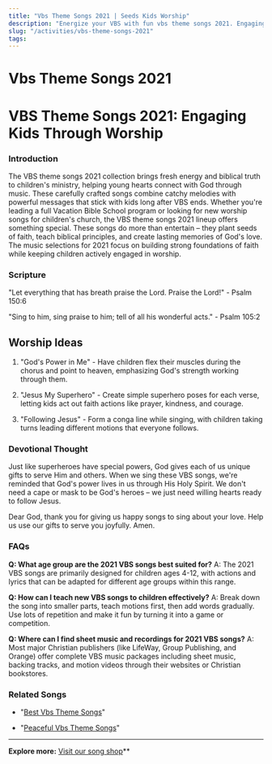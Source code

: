 ```yaml
---
title: "Vbs Theme Songs 2021 | Seeds Kids Worship"
description: "Energize your VBS with fun vbs theme songs 2021. Engaging worship music and activities for summer children's ministry."
slug: "/activities/vbs-theme-songs-2021"
tags:
---
```


# Vbs Theme Songs 2021

# VBS Theme Songs 2021: Engaging Kids Through Worship

### Introduction
The VBS theme songs 2021 collection brings fresh energy and biblical truth to children's ministry, helping young hearts connect with God through music. These carefully crafted songs combine catchy melodies with powerful messages that stick with kids long after VBS ends. Whether you're leading a full Vacation Bible School program or looking for new worship songs for children's church, the VBS theme songs 2021 lineup offers something special. These songs do more than entertain – they plant seeds of faith, teach biblical principles, and create lasting memories of God's love. The music selections for 2021 focus on building strong foundations of faith while keeping children actively engaged in worship.

### Scripture
"Let everything that has breath praise the Lord. Praise the Lord!" - Psalm 150:6

"Sing to him, sing praise to him; tell of all his wonderful acts." - Psalm 105:2

## Worship Ideas
1. "God's Power in Me" - Have children flex their muscles during the chorus and point to heaven, emphasizing God's strength working through them.

2. "Jesus My Superhero" - Create simple superhero poses for each verse, letting kids act out faith actions like prayer, kindness, and courage.

3. "Following Jesus" - Form a conga line while singing, with children taking turns leading different motions that everyone follows.

### Devotional Thought
Just like superheroes have special powers, God gives each of us unique gifts to serve Him and others. When we sing these VBS songs, we're reminded that God's power lives in us through His Holy Spirit. We don't need a cape or mask to be God's heroes – we just need willing hearts ready to follow Jesus.

Dear God, thank you for giving us happy songs to sing about your love. Help us use our gifts to serve you joyfully. Amen.

### FAQs
**Q: What age group are the 2021 VBS songs best suited for?**
A: The 2021 VBS songs are primarily designed for children ages 4-12, with actions and lyrics that can be adapted for different age groups within this range.

**Q: How can I teach new VBS songs to children effectively?**
A: Break down the song into smaller parts, teach motions first, then add words gradually. Use lots of repetition and make it fun by turning it into a game or competition.

**Q: Where can I find sheet music and recordings for 2021 VBS songs?**
A: Most major Christian publishers (like LifeWay, Group Publishing, and Orange) offer complete VBS music packages including sheet music, backing tracks, and motion videos through their websites or Christian bookstores.

### Related Songs

- "[Best Vbs Theme Songs](/activities/best-vbs-theme-songs/)"

- "[Peaceful Vbs Theme Songs](/activities/peaceful-vbs-theme-songs/)"

---

**Explore more:** [Visit our song shop](https://seedskidsworship.com/shop)**

<!-- Schema Markup -->
<script type="application/ld+json">
{
  "@context": "https://schema.org",
  "@type": "MusicRecording",
  "name": "Vbs Theme Songs 2021",
  "byArtist": {
    "@type": "MusicGroup",
    "name": "Seeds Kids Worship"
  },
  "isFamilyFriendly": true,
  "url": "https://seedskidsworship.com/activities/vbs-theme-songs-2021/"
}
</script>